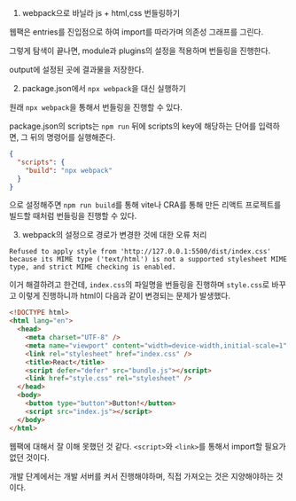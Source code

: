 1. webpack으로 바닐라 js + html,css 번들링하기

웹팩은 entries를 진입점으로 하여 import를 따라가며 의존성 그래프를 그린다.

그렇게 탐색이 끝나면, module과 plugins의 설정을 적용하며 번들링을 진행한다.

output에 설정된 곳에 결과물을 저장한다.

2. package.json에서 `npx webpack`을 대신 실행하기

원래 `npx webpack`을 통해서 번들링을 진행할 수 있다.

package.json의 scripts는 `npm run` 뒤에 scripts의 key에 해당하는 단어를 입력하면, 그 뒤의 명령어를 실행해준다.

```json
{
  "scripts": {
    "build": "npx webpack"
  }
}
```

으로 설정해주면 `npm run build`를 통해 vite나 CRA를 통해 만든 리액트 프로젝트를 빌드할 때처럼 번들링을 진행할 수 있다.

3. webpack의 설정으로 경로가 변경한 것에 대한 오류 처리

`Refused to apply style from 'http://127.0.0.1:5500/dist/index.css' because its MIME type ('text/html') is not a supported stylesheet MIME type, and strict MIME checking is enabled.`

이거 해결하려고 한건데, `index.css`의 파일명을 번들링을 진행하며 `style.css`로 바꾸고 이렇게 진행하니까 html이 다음과 같이 변경되는 문제가 발생했다.

```html
<!DOCTYPE html>
<html lang="en">
  <head>
    <meta charset="UTF-8" />
    <meta name="viewport" content="width=device-width,initial-scale=1" />
    <link rel="stylesheet" href="index.css" />
    <title>React</title>
    <script defer="defer" src="bundle.js"></script>
    <link href="style.css" rel="stylesheet" />
  </head>
  <body>
    <button type="button">Button!</button>
    <script src="index.js"></script>
  </body>
</html>
```

웹팩에 대해서 잘 이해 못했던 것 같다. `<script>`와 `<link>`를 통해서 import할 필요가 없던 것이다.

개발 단계에서는 개발 서버를 켜서 진행해야하며, 직접 가져오는 것은 지양해야하는 것이다.
